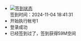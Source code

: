 - [![签到状态](https://github.com/li5bo5/Cloud189-Actions/actions/workflows/main.yml/badge.svg?branch=main)](https://github.com/li5bo5/Cloud189-Actions/actions/workflows/main.yml) <br> 签到时间：2024-11-04 18:41:31
- 开始执行帐号1
- 登录成功
- 已经签到过了，签到获得59M空间
